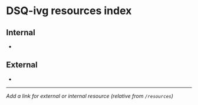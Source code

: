 # DSQ-ivg resources index

## Internal

*

## External

*

------------------------------------------------------------------------

*Add a link for external or internal resource (relative from `/resources`)*
